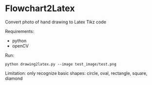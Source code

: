 # Flowchart2Latex
Convert photo of hand drawing to Latex Tikz code

Requirements:
- python
- openCV

Run:
```
python drawing2latex.py --image test_image/test.png
```

Limitation: only recognize basic shapes: circle, oval, rectangle, square, diamond
